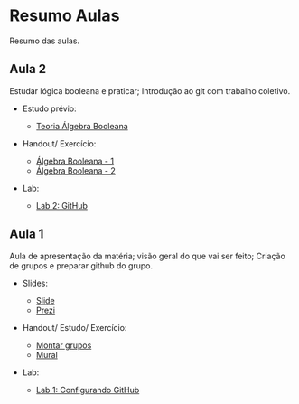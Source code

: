 # Resumo Aulas

Resumo das aulas.

<!--
## Aula 13 - nasm jmp 
 
- Próxima avaliação 30/10
    - ULA 
    - Lógica Sequencial
    - Z01
    - nasm
    
- Expositiva periféricos e jump

Labs:
    - Lab 11: Assembly
    - Lab 12: Periféricos 
    - Lab 13: saltos (jmp) 
    - Lab 14: praticando nasm 
 
## Aula 12 - 2/10 - Sexta

- Vocês devem trabalhar no grupo no Teams (não vale whatsapp)
    - iremos começar dar falta para quem não estiver trabalhando em grupo no grupo.
- Não tem prova durante AI
    - próxima avaliação (A2): 23/10    SEXTA: HW e SW

- Expositiva (~0h45):

    1. Um pouco sobre memória
    1. Arquitetura Z01 e introdução assembly

-  Labs e Teoria (~1h15):

> (terminar até nossa próxima aula)

    1. Teoria Z01: https://insper.github.io/Z01.1/Teoria-Z01/
    1. Teoria Assembly: https://insper.github.io/Z01.1/Teoria-Assembly/
    1. Lab 11 Assembly: https://insper.github.io/Z01.1/assembly-Lab-1/
    1. Teoria Mapa de memória: https://insper.github.io/Z01.1/Teoria-Z01-mapadeMemoria/
    1. Lab 12 Periféricos: https://insper.github.io/Z01.1/assembly-Lab-2/

## Aula 7
 
- Explicação pequena CPU
- [Lab 9: Pequena CPU](https://insper.github.io/Z01.1/ula-lab-4/)
- [Teoria: Lógica Sequencial](https://insper.github.io/Z01.1/Teoria-Logica-Sequencial/)
- [Estudo: Lógica Sequência](https://docs.google.com/forms/d/e/1FAIpQLSdGuoLR1Re3aok6I6adChgaDuMg0-dJaA7FF2gK5MLIGReg3g/viewform)

## Aula 6 

- Lab 8
- Terminar lab 6 e 7. 
- Entrega C para terça 

## Aula 5

- Lab 6
- Lab 7

## Aula 4    

Pequena expositiva
	Exercícios Dados Digitais 1: https://docs.google.com/spreadsheets/d/1MqgT-U9c3V4v5LVi27yZr89jugACc1sp4-R9MYf26Pg/edit?usp=sharing
- [Estudo: Dados Digitais 2: https://insper.github.io/Z01.1/Exercicio-Dados-2/

## Aula 3

-->

## Aula 2 

Estudar lógica booleana e praticar; Introdução ao git com trabalho coletivo.

- Estudo prévio:
    - [Teoria Álgebra Booleana](https://insper.github.io/Z01.1/Teoria-Algebra-Booleana/)

- Handout/ Exercício:
    - [Álgebra Booleana - 1](/Z01.1/Exercicio-Algebra-Booleana-1)
    - [Álgebra Booleana - 2](/Z01.1/Exercicio-Algebra-Booleana-2)

- Lab: 
    - [Lab 2: GitHub](/Z01.1/A-Ambiente-Lab-2)

## Aula 1

Aula de apresentação da matéria; visão geral do que vai ser feito; Criação de grupos e preparar github do grupo.

- Slides:
    - [Slide]()
    - [Prezi](https://prezi.com/view/InQMPs4wjxMtznUGlW6L/)
    
- Handout/ Estudo/ Exercício:
    - [Montar grupos](https://docs.google.com/spreadsheets/d/1hbrLelEdeRQr9siGwYfisSL55E5JMIX5kgyoh7u47yY/edit?usp=sharing)
    - [Mural](https://app.mural.co/t/elementos9119/m/elementos9119/1597285239955/b0ee33c2c314f45deed54bff567249274e9cccc6)
   
- Lab: 
    - [Lab 1: Configurando GitHub](/Z01.1/A-Ambiente-Lab-1)
